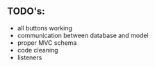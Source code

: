 ## TODO's:

- all buttons working
- communication between database and model
- proper MVC schema
- code cleaning
- listeners
